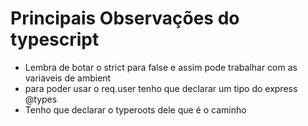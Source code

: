<h1>Principais Observações do typescript</h1>
<ul>
  <li>Lembra de botar o strict para false e assim pode trabalhar com as variaveis de ambient</li>
  <li>para poder usar o req.user tenho que declarar um tipo do express @types</li>
  <li>Tenho que declarar o typeroots dele que é o caminho</li>
</ul>